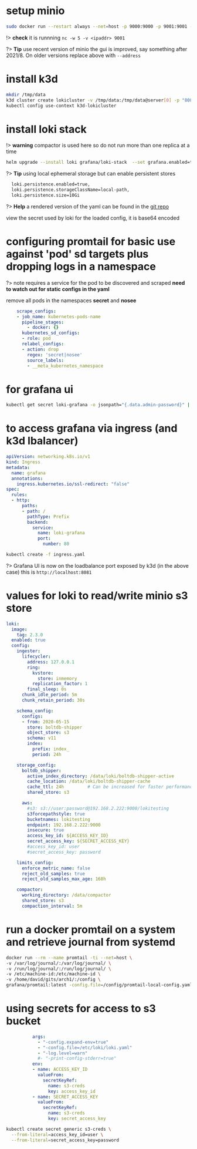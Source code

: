 # setup minio
``` bash
sudo docker run --restart always --net=host -p 9000:9000 -p 9001:9001 -v /disks/1:/data --name minio -d quay.io/minio/minio server /data --console-address ":9001"
```

!> **check** it is runnning ```nc -w 5 -v <ipaddr> 9001```

?> **Tip** use recent version of minio the gui is improved, say something after 2021/8. On older versions replace above with ```--address```


# install k3d
``` bash
mkdir /tmp/data
k3d cluster create lokicluster -v /tmp/data:/tmp/data@server[0] -p "8081:80@loadbalancer"
kubectl config use-context k3d-lokicluster
```

# install loki stack

!> **warning** compactor is used here so do not run more than one replica at a time

``` bash
helm upgrade --install loki grafana/loki-stack  --set grafana.enabled=true,prometheus.enabled=true,prometheus.alertmanager.persistentVolume.enabled=false,prometheus.server.persistentVolume.enabled=false,loki.persistence.enabled=false -f values.yaml

```

?> **Tip** using local ephemeral storage but can enable persistent stores
``` bash
  loki.persistence.enabled=true,
  loki.persistence.storageClassName=local-path,
  loki.persistence.size=10Gi
```

?> **Help** a rendered version of the yaml can be found in the [git repo](https://github.com/mytestrepo2018/useful)

view the secret used by loki for the loaded config, it is base64 encoded

# configuring promtail for basic use against 'pod' sd targets plus dropping logs in a namespace

?> note requires a service for the pod to be discovered and scraped
  **need to watch out for static configs in the yaml**

remove all pods in the namespaces **secret** and **nosee**
``` yaml
    scrape_configs:
    - job_name: kubernetes-pods-name
      pipeline_stages:
        - docker: {}
      kubernetes_sd_configs:
      - role: pod
      relabel_configs:
      - action: drop
        regex: 'secret|nosee'
        source_labels:
        - __meta_kubernetes_namespace
```

# for grafana ui
``` bash
kubectl get secret loki-grafana -o jsonpath="{.data.admin-password}" | base64 --decode ; echo

```

# to access grafana via ingress (and k3d lbalancer)
``` yaml
apiVersion: networking.k8s.io/v1
kind: Ingress
metadata:
  name: grafana
  annotations:
    ingress.kubernetes.io/ssl-redirect: "false"
spec:
  rules:
  - http:
      paths:
      - path: /
        pathType: Prefix
        backend:
          service:
            name: loki-grafana
            port:
              number: 80
```

``` bash
kubectl create -f ingress.yaml
```

?> Grafana UI is now on the loadbalance port exposed by k3d (in the above case) this is ```http://localhost:8081```



# values for loki to read/write minio s3 store
``` yaml
loki:
  image:
    tag: 2.3.0  
  enabled: true
  config:
    ingester:
      lifecycler:
        address: 127.0.0.1
        ring:
          kvstore:
            store: inmemory
          replication_factor: 1
        final_sleep: 0s
      chunk_idle_period: 5m
      chunk_retain_period: 30s

    schema_config:
      configs:
      - from: 2020-05-15
        store: boltdb-shipper
        object_store: s3
        schema: v11
        index:
          prefix: index_
          period: 24h

    storage_config:
      boltdb_shipper:
        active_index_directory: /data/loki/boltdb-shipper-active
        cache_location: /data/loki/boltdb-shipper-cache
        cache_ttl: 24h         # Can be increased for faster performance over longer query periods, uses more disk space
        shared_store: s3

      aws:
        #s3: s3://user:password@192.168.2.222:9000/lokitesting
        s3forcepathstyle: true
        bucketnames: lokitesting
        endpoint: 192.168.2.222:9000
        insecure: true
        access_key_id: ${ACCESS_KEY_ID}
        secret_access_key: ${SECRET_ACCESS_KEY}
        #access_key_id: user
        #secret_access_key: password

    limits_config:
      enforce_metric_name: false
      reject_old_samples: true
      reject_old_samples_max_age: 168h

    compactor:
      working_directory: /data/compactor
      shared_store: s3
      compaction_interval: 5m
```


# run a docker promtail on a system and retrieve journal from systemd
``` bash
docker run --rm --name promtail -ti --net=host \
-v /var/log/journal/:/var/log/journal/ \
-v /run/log/journal/:/run/log/journal/ \
-v /etc/machine-id:/etc/machine-id \
-v /home/david/gits/arch1/:/config \
grafana/promtail:latest -config.file=/config/promtail-local-config.yaml
```

# using secrets for access to s3 bucket
``` yaml
          args:
            - "-config.expand-env=true"
            - "-config.file=/etc/loki/loki.yaml"
            - "-log.level=warn"
            #- "-print-config-stderr=true"
          env:
          - name: ACCESS_KEY_ID
            valueFrom:
              secretKeyRef:
                name: s3-creds
                key: access_key_id
          - name: SECRET_ACCESS_KEY
            valueFrom:
              secretKeyRef:
                name: s3-creds
                key: secret_access_key
```

``` bash
kubectl create secret generic s3-creds \
  --from-literal=access_key_id=user \
  --from-literal=secret_access_key=password
```
